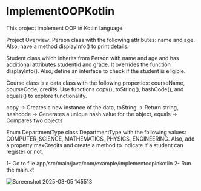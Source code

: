 # ImplementOOPKotlin

This project implement OOP in Kotlin language 

Project Overview:
Person class with the following attributes: name and age. Also, have a method displayInfo() to print details.

Student class which inherits from Person with name and age and has additional attributes studentId and grade. It overrides the function displayInfo(). Also, define an interface to check if the student is eligible.

Course class is a data class with the following properties: courseName, courseCode, credits. Use functions copy(), toString(), hashCode(), and equals() to explore functionality.

copy -> Creates a new instance of the data,
toString -> Return string, 
hashcode -> Generates a unique hash value for the object,
equals -> Compares two objects

Enum DepartmentType class DepartmentType with the following values: COMPUTER_SCIENCE, MATHEMATICS, PHYSICS, ENGINEERING. Also, add a property maxCredits and create a method to indicate if a student can register or not.

1- Go to file app/src/main/java/com/example/implementoopinkotlin
2- Run the main.kt


![Screenshot 2025-03-05 145513](https://github.com/user-attachments/assets/32869821-77f7-4d13-97f9-115aaddb4236)

